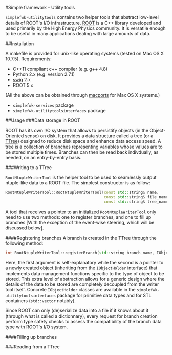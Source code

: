 #Simple framework - Utility tools

``simplefwk-utilitytools`` contains two helper tools that abstract low-level details of ROOT's I/O infrastructure. [ROOT][] is a C++ library developed and used primarily by the High Energy Physics community. It is versatile enough to be useful in many applications dealing with large amounts of data. 

##Installation

A makefile is provided for unix-like operating systems (tested on Mac OS X 10.7.5). Requirements: 
* C++11 compliant c++ compiler (e.g. g++ 4.8)
* Python 2.x (e.g. version 2.7.1)
* [swig][] 2.x 
* ROOT 5.x 

(All the above can be obtained through [macports][] for Max OS X systems.)

* ``simplefwk-services`` package
* ``simplefwk-utilitytoolsinterfaces`` package

##Usage
###Data storage in ROOT

ROOT has its own I/O system that allows to persistify objects (in the Object-Oriented sense) on disk. It provides a data structure called a tree (or a [TTree][]) designed to reduce disk space and enhance data access speed. A tree is a collection of branches representing variables whose values are to be stored multiple times. Branches can then be read back indivdually, as needed, on an entry-by-entry basis. 

###Writing to a TTree

``RootNtupleWriterTool`` is the helper tool to be used to seamlessly output ntuple-like data to a ROOT file. 
The simplest constructor is as follow:

```c++
RootNtupleWriterTool::RootNtupleWriterTool(const std::string& name,       //name of the tool
                                           const std::string& file_name,  //ROOT file name
                                           const std::string& tree_name)  //name of TTree
```

A tool that receives a pointer to an initialized ``RootNtupleWriterTool`` only need to use two methods: one to register branches, and one to fill up branches [With the exception of the event-wise steering, which will be discussed below].

####Registering branches
A branch is created in the TTree through the following method:

```c++
int RootNtupleWriterTool::registerBranch(std::string branch_name, IObjectHolder* obj)
````

Here, the first argument is self-explanatory while the second is a pointer to a newly created object (inheriting from the ``IObjectHolder`` interface) that implements data management functions specific to the type of object to be stored. This extra level of abstraction allows for a generic design where the details of the data to be stored are completely decoupled from the writer tool itself. Concrete ``IObjectHolder`` classes are available in the ``simplefwk-utilitytoolsinterfaces`` package for primitive data types and for STL containers (``std::vector`` notably).

Since ROOT can only (de)serialize data into a file if it knows about it (through what is called a dictionnary), every request for branch creation perform type safety checks to assess the compatibility of the branch data type with ROOT's I/O system.

####Filling up branches

###Reading from a TTree



[ROOT]: http://root.cern.ch
[TTree]: http://root.cern.ch/root/html/TTree.html
[swig]: http://swig.org
[macports]: http://www.macports.org/
